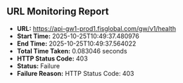 ## URL Monitoring Report

- **URL:** https://api-gw1-prod1.fisglobal.com/gw/v1/health
- **Start Time:** 2025-10-25T10:49:37.480976
- **End Time:** 2025-10-25T10:49:37.564022
- **Total Time Taken:** 0.083046 seconds
- **HTTP Status Code:** 403
- **Status:** Failure
- **Failure Reason:** HTTP Status Code: 403
